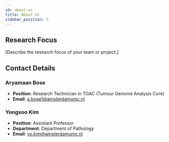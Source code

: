 ```yaml
---
id: about-us
title: About Us
sidebar_position: 5
---
```


## Research Focus

[Describe the research focus of your team or project.]

## Contact Details

### Aryamaan Bose
- **Position**: Research Technician in TGAC (Tumour Genome Analysis Core)
- **Email**: [a.bose1@amsterdamumc.nl](mailto:a.bose1@amsterdamumc.nl)

### Yongsoo Kim
- **Position**: Assistant Professor
- **Department**: Department of Pathology
- **Email**: [yo.kim@amsterdamumc.nl](mailto:yo.kim@amsterdamumc.nl)
